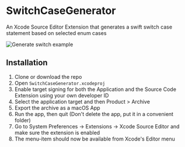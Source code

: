 # SwitchCaseGenerator
An Xcode Source Editor Extension that generates a swift switch case statement based on selected enum cases

![Generate switch example](https://github.com/timaktimak/SwitchCaseGenerator/blob/master/Assets/Example.gif)

## Installation

1. Clone or download the repo
2. Open ``SwitchCaseGenerator.xcodeproj``
3. Enable target signing for both the Application and the Source Code Extension using your own developer ID
4. Select the application target and then Product > Archive
5. Export the archive as a macOS App
6. Run the app, then quit (Don't delete the app, put it in a convenient folder)
7. Go to System Preferences -> Extensions -> Xcode Source Editor and make sure the extension is enabled
8. The menu-item should now be available from Xcode's Editor menu
